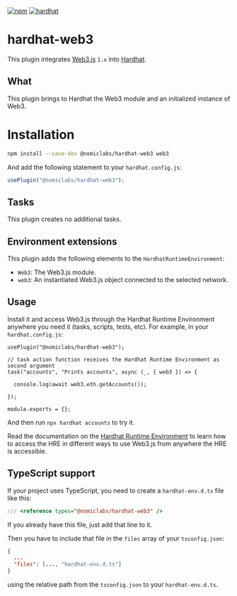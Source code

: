 [![npm](https://img.shields.io/npm/v/@nomiclabs/hardhat-web3.svg)](https://www.npmjs.com/package/@nomiclabs/hardhat-web3)
[![hardhat](https://hardhat.org/hardhat-plugin-badge.svg?1)](https://hardhat.org)

# hardhat-web3

This plugin integrates [Web3.js](https://github.com/ethereum/web3.js) `1.x` into [Hardhat](https://hardhat.org).

## What

This plugin brings to Hardhat the Web3 module and an initialized instance of Web3.

# Installation

```bash
npm install --save-dev @nomiclabs/hardhat-web3 web3
```

And add the following statement to your `hardhat.config.js`:

```js
usePlugin("@nomiclabs/hardhat-web3");
```

## Tasks

This plugin creates no additional tasks.

## Environment extensions

This plugin adds the following elements to the `HardhatRuntimeEnvironment`:

- `Web3`: The Web3.js module.
- `web3`: An instantiated Web3.js object connected to the selected network.

## Usage
Install it and access Web3.js through the Hardhat Runtime Environment anywhere you need it (tasks, scripts, tests, etc). For example, in your `hardhat.config.js`:
```
usePlugin("@nomiclabs/hardhat-web3");

// task action function receives the Hardhat Runtime Environment as second argument
task("accounts", "Prints accounts", async (_, { web3 }) => {
  
  console.log(await web3.eth.getAccounts());
  
});

module.exports = {};
```
And then run `npx hardhat accounts` to try it.

Read the documentation on the [Hardhat Runtime Environment](https://hardhat.org/documentation/#hardhat-runtime-environment-hre) to learn how to access the HRE in different ways to use Web3.js from anywhere the HRE is accessible.

## TypeScript support

If your project uses TypeScript, you need to create a `hardhat-env.d.ts` file like this:

``` typescript
/// <reference types="@nomiclabs/hardhat-web3" />
```

If you already have this file, just add that line to it.


Then you have to include that file in the `files` array of your `tsconfig.json`:

```json
{
  ...
  "files": [..., "hardhat-env.d.ts"]
}
```

using the relative path from the `tsconfig.json` to your `hardhat-env.d.ts`.
